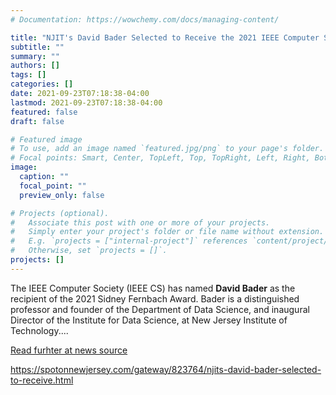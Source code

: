```yaml
---
# Documentation: https://wowchemy.com/docs/managing-content/

title: "NJIT's David Bader Selected to Receive the 2021 IEEE Computer Society Sidney Fernbach Award"
subtitle: ""
summary: ""
authors: []
tags: []
categories: []
date: 2021-09-23T07:18:38-04:00
lastmod: 2021-09-23T07:18:38-04:00
featured: false
draft: false

# Featured image
# To use, add an image named `featured.jpg/png` to your page's folder.
# Focal points: Smart, Center, TopLeft, Top, TopRight, Left, Right, BottomLeft, Bottom, BottomRight.
image:
  caption: ""
  focal_point: ""
  preview_only: false

# Projects (optional).
#   Associate this post with one or more of your projects.
#   Simply enter your project's folder or file name without extension.
#   E.g. `projects = ["internal-project"]` references `content/project/deep-learning/index.md`.
#   Otherwise, set `projects = []`.
projects: []
---
```


The IEEE Computer Society (IEEE CS) has named **David Bader** as the recipient of the 2021 Sidney Fernbach Award. Bader is a distinguished professor and founder of the Department of Data Science, and inaugural Director of the Institute for Data Science, at New Jersey Institute of Technology....

[Read furhter at news source](https://news.njit.edu/njits-david-bader-selected-receive-2021-ieee-computer-society-sidney-fernbach-award)

https://spotonnewjersey.com/gateway/823764/njits-david-bader-selected-to-receive.html
